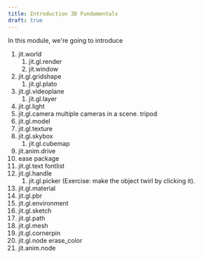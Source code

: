 ```yaml
---
title: Introduction 3D Fundamentals
draft: true
---
```

In this module, we're going to introduce


1. jit.world
	1. jit.gl.render
	2. jit.window
2. jit.gl.gridshape
	1. jit.gl.plato
3. jit.gl.videoplane
	1. jit.gl.layer
4. jit.gl.light
5. jit.gl.camera
		multiple cameras in a scene.
		tripod
6. jit.gl.model
7. jit.gl.texture
8. jit.gl.skybox
	1. jit.gl.cubemap
9. jit.anim.drive
10. ease package
11. jit.gl.text
		fontlist
12. jit.gl.handle
	1. jit.gl.picker (Exercise: make the object twirl by clicking it).
13. jit.gl.material
14. jit.gl.pbr
14. jit.gl.environment
15. jit.gl.sketch
16. jit.gl.path
17. jit.gl.mesh
18. jit.gl.cornerpin
19. jit.gl.node
	erase_color
20. jit.anim.node